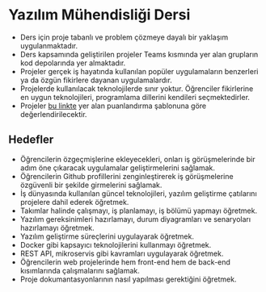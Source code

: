 # Yazılım Mühendisliği Dersi

* Ders için proje tabanlı ve problem çözmeye dayalı bir yaklaşım uygulanmaktadır. 
* Ders kapsamında geliştirilen projeler Teams kısmında yer alan grupların kod depolarında yer almaktadır.
* Projeler gerçek iş hayatında kullanılan popüler uygulamaların benzerleri ya da özgün fikirlere dayanan uygulamalardır.
* Projelerde kullanılacak teknolojilerde sınır yoktur. Öğrenciler fikirlerine en uygun teknolojileri, programlama dillerini kendileri seçmektedirler.
* Projeler [bu linkte](https://drive.google.com/file/d/1INuZ1N1V9eCu3eSb6kczbUMALfIyXZPN/view?usp=sharing) yer alan puanlandırma şablonuna göre değerlendirilecektir.

## Hedefler

* Öğrencilerin özgeçmişlerine ekleyecekleri, onları iş görüşmelerinde bir adım öne çıkaracak uygulamalar geliştirmelerini sağlamak.
* Öğrencilerin Github profillerini zenginleştirerek iş görüşmelerine özgüvenli bir şekilde girmelerini sağlamak.
* İş dünyasında kullanılan güncel teknolojileri, yazılım geliştirme çatılarını projelere dahil ederek öğretmek.
* Takımlar halinde çalışmayı, iş planlamayı, iş bölümü yapmayı öğretmek.
* Yazılım gereksinimleri hazırlamayı, durum diyagramları ve senaryoları hazırlamayı öğretmek.
* Yazılım geliştirme süreçlerini uygulayarak öğretmek.
* Docker gibi kapsayıcı teknolojilerini kullanmayı öğretmek.
* REST API, mikroservis gibi kavramları uygulayarak öğretmek.
* Öğrencilerin web projelerinde hem front-end hem de back-end kısımlarında çalışmalarını sağlamak.
* Proje dokumantasyonlarının nasıl yapılması gerektiğini öğretmek.
